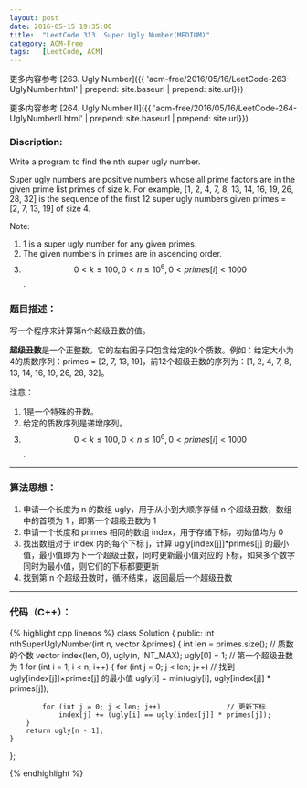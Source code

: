 ```yaml
---
layout: post
date: 2016-05-15 19:35:00
title:  "LeetCode 313. Super Ugly Number(MEDIUM)"
category: ACM-Free
tags:   [LeetCode, ACM]
---
```


更多内容参考 [263. Ugly Number]({{ 'acm-free/2016/05/16/LeetCode-263-UglyNumber.html' | prepend: site.baseurl | prepend: site.url}})

更多内容参考 [264. Ugly Number II]({{ 'acm-free/2016/05/16/LeetCode-264-UglyNumberII.html' | prepend: site.baseurl | prepend: site.url}})

### Discription:

Write a program to find the nth super ugly number.

Super ugly numbers are positive numbers whose all prime factors are in the given prime list primes of size k. For example, <a>\[1, 2, 4, 7, 8, 13, 14, 16, 19, 26, 28, 32\]</a> is the sequence of the first 12 super ugly numbers given <a>primes = \[2, 7, 13, 19\]</a> of size 4.

Note:  
1. 1 is a super ugly number for any given primes.  
2. The given numbers in primes are in ascending order.  
3. $$ 0 < k ≤ 100, 0 < n ≤ 10^6, 0 < primes[i] < 1000 $$.

### 题目描述：

写一个程序来计算第n个超级丑数的值。

**超级丑数**是一个正整数，它的左右因子只包含给定的k个质数。例如：给定大小为4的质数序列：<a>primes = \[2, 7, 13, 19\]</a>，前12个超级丑数的序列为：<a>\[1, 2, 4, 7, 8, 13, 14, 16, 19, 26, 28, 32\]</a>。

注意：  
1. 1是一个特殊的丑数。  
2. 给定的质数序列是递增序列。  
3. $$ 0 < k ≤ 100, 0 < n ≤ 10^6, 0 < primes[i] < 1000 $$.

---

### 算法思想：

1. 申请一个长度为 n 的数组 ugly，用于从小到大顺序存储 n 个超级丑数，数组中的首项为 1 ，即第一个超级丑数为 1  
2. 申请一个长度和 primes 相同的数组 index，用于存储下标，初始值均为 0  
3. 找出数组对于 index 内的每个下标 j，计算 ugly\[index\[j\]\]\*primes\[j\] 的最小值，最小值即为下一个超级丑数，同时更新最小值对应的下标，如果多个数字同时为最小值，则它们的下标都要更新  
4. 找到第 n 个超级丑数时，循环结束，返回最后一个超级丑数  

---

### 代码（C++）：

{% highlight cpp linenos %}
class Solution
{
public:
    int nthSuperUglyNumber(int n, vector<int> &primes)
    {
        int len = primes.size();                         // 质数的个数
        vector<int> index(len, 0), ugly(n, INT_MAX);
        ugly[0] = 1;                                     // 第一个超级丑数为 1
        for (int i = 1; i < n; i++)
        {
            for (int j = 0; j < len; j++)                // 找到 ugly[index[j]]×primes[j] 的最小值
                ugly[i] = min(ugly[i], ugly[index[j]] * primes[j]);

            for (int j = 0; j < len; j++)                // 更新下标
                index[j] += (ugly[i] == ugly[index[j]] * primes[j]);
        }
        return ugly[n - 1];
    }

};

{% endhighlight %}

